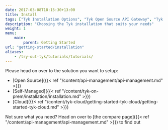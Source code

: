 ```yaml
--- 
date: 2017-03-08T18:15:30+13:00
title: Install
tags: ["Tyk Installation Options", "Tyk Open Source API Gateway", "Tyk Self-Managed Installation", "Tyk Cloud Installation"]
description: "Choosing the Tyk installation that suits your needs"
weight: 1
menu: 
    main:
        parent: Getting Started
url: "getting-started/installation"
aliases:
    - /try-out-tyk/tutorials/tutorials/
---
```


Please head on over to the solution you want to setup:

* [Open Source]({{< ref "/content/api-management/api-management.md" >}})
* [Self-Managed]({{< ref "/content/tyk-on-prem/installation/installation.md" >}})
* [Cloud]({{< ref "/content/tyk-cloud/getting-started-tyk-cloud/getting-started-tyk-cloud.md" >}})

Not sure what you need? Head on over to [the compare page]({{< ref "/content/api-management/api-management.md" >}}) to find out